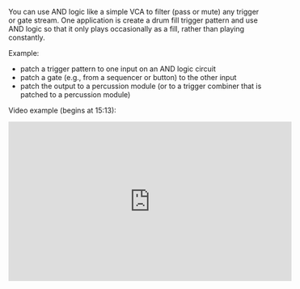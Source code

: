 You can use AND logic like a simple VCA to filter (pass or mute) any trigger or gate stream. One application is create a drum fill trigger pattern and use AND logic so that it only plays occasionally as a fill, rather than playing constantly.

Example:

- patch a trigger pattern to one input on an AND logic circuit
- patch a gate (e.g., from a sequencer or button) to the other input
- patch the output to a percussion module (or to a trigger combiner that is patched to a percussion module)

Video example (begins at 15:13):

<iframe width="560" height="315" src="https://www.youtube.com/embed/3y6uRCM-fdE?start=913" title="YouTube video player" frameborder="0" allow="accelerometer; autoplay; clipboard-write; encrypted-media; gyroscope; picture-in-picture" allowfullscreen></iframe>

